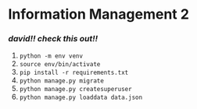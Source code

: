 # Information Management 2

### **_david!! check this out!!_**
1. `python -m env venv`
2. `source env/bin/activate`
3. `pip install -r requirements.txt`
4. `python manage.py migrate`
5. `python manage.py createsuperuser`
6. `python manage.py loaddata data.json`
